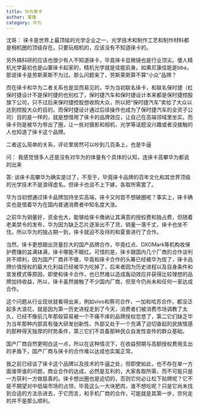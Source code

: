 ```yaml
---
title: 华为莱卡
author: 寓庸
category: 华为
---
```

沈哥：
徕卡是世界上最顶级的光学企业之一，光学技术和制作工艺和制作材料都是相机圈的顶级存在。只要玩相机的，应该没有不知道徕卡的。  

另外搞科研的应该也很少有人不知道徕卡，毕竟徕卡显微镜也是行业顶尖。倭人精机光学最初也是山寨徕卡起家的，精机光学就是佳能前身。如果尼康佳能是bba，那说徕卡是劳斯莱斯不为过。那么问题来了，劳斯莱斯算不算“小众”品牌？

而在徕卡和华为二者关系也是显而易见的，华为当初联名徕卡，和联名保时捷（杠保时捷设计不是保时捷的也别杠了，保时捷汽车和保时捷设计本来都是保时捷控股旗下公司，只不过后来保时捷控股想收购大众，所以把“保时捷汽车”卖给了大众以达到控股大众的目的。而保时捷设计通过后续操作也成为了保时捷汽车的全资子公司）目的是一样的，就是想借用了徕卡的品牌效应，让自己在高端领域里坐实。而徕卡则是被华为带出了圈，让一些对摄影和相机、光学等话题没兴趣或者没接触的人也知道了徕卡这个品牌。  

二者这么简单的关系，评论里居然可以吵到几百条上，也是牛逼

问：
我感觉很多人还是没有对华为的体量有个具体的认知，连徕卡高攀华为都说的出来

答:
谈徕卡高攀华为确实是过了，不至于，毕竟徕卡品牌的百年文化和其世界顶级的光学技术不是浪得虚名。但徕卡也谈不上下嫁，各取所需罢了。 

华为当初想通过徕卡品牌加持坐实高端，徕卡又何尝不想破圈呢？事实上，徕卡确实也是借着华为在国内普通消费者中知名度大涨。  

之前华为销量好，资金也大，能够给徕卡缴纳让其满意的授权费和独占费，但随着老美禁令的发布，华为因为缺乏芯片逐渐出不了货，销量一落千丈，徕卡也坐不住。所以华为的独占期一到，徕卡就迫不及待的和夏普进行了合作。  

当然，徕卡更想跟出货量巨大的国产品牌合作，毕竟红点、DXOMark等机构收保护费赚的盆满钵满，徕卡哪能不眼红。可惜的是，徕卡跟国内几个厂商的合作谈判并不顺利，因为国产厂商并不傻，毕竟和徕卡合作的头筹已经被华为拔了，徕卡品牌价值授权的最大化利益已经被华为吃掉了，后来者因为历史进程以及自身条件和宣发模式等原因，即使和徕卡合作，也已然难以造成轰动效应并获得比较理想的品牌加持收益，所以，徕卡虽然接触了不少国内厂商，但至今仍尚未和任何一家达成合作。  

这个问题从行业现状就看得出来，例如vivo和蔡司合作，一加和哈苏合作，都没泛起多大浪花，就是因为第一历史进程走到了今天，消费者们被消费市场调教了太久，已经不像前几年那般容易被一个不痛不痒的品牌授权忽悠了，第二它们缺乏华为当年那种内部具有强大研发创新性、外部又处于一个充满了迫切奋起的民族情感的那种得天独厚的时势条件，第三它们不具备那种民众自发性宣传的群众基础。

国产厂商自然更明白这一点，所以在这种情况下，在收益预期与高额授权费用支出的矛盾下，国产厂商与徕卡的合作难以达成也实属正常。  

我之前已经谈了徕卡这个品牌以及技术的牛逼之处，但即使如此，也不存在单一方面谁带谁的问题，商业合作的达成，必然是互利的，大家各取所需，而不可能只是一方获利一方做慈善的。徕卡想出圈也是迫切的，否则它何必让松下贴牌呢？它不是不期望对中低端市场的占领，毕竟这么一大块肥肉，谁不想吃呢？只是它尚未找到合适的方法杀进去，于它而言，和手机厂商的合作，可能就是其第一步，奈何走的并不是那么顺利。
